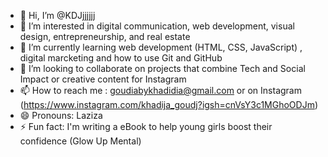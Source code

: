 - 👋 Hi, I’m @KDJjjjjjj
- 👀 I’m interested in digital communication, web development, visual design, entrepreneurship, and real estate
- 🌱 I’m currently learning web development (HTML, CSS, JavaScript) , digital marcketing and how to use Git and GitHub
- 💞️ I’m looking to collaborate on projects that combine Tech and Social Impact or creative content for Instagram
- 📫 How to reach me : goudiabykhadidia@gmail.com or on Instagram (https://www.instagram.com/khadija_goudj?igsh=cnVsY3c1MGhoODJm)
- 😄 Pronouns: Laziza
- ⚡ Fun fact: I'm writing a eBook to help young girls boost their confidence (Glow Up Mental)

<!---
Hi there, I'm @KDJjjjjjj 👋
About this repository
This repository is special because its README.md file is displayed right on my GitHub profile.  
Feel free to browse around and learn more about me, my projects, and what I’m passionate about!  
You can also click on the links below to check out my work or get in touch.

🌱 I’m passionate about digital communication, web development, visual design, entrepreneurship, and real estate
💻 Currently advancing my skills in HTML, CSS, JavaScript, digital marketing, and Git/GitHub workflows
🤝 Open to collaborating on tech-driven projects with social impact or creative campaigns for Instagram 
📫 Reach me at: goudiabykhadidia@gmail.com
📸 Instagram: (https://www.instagram.com/khadija_goudj?igsh=cnVsY3c1MGhoODJm)
👩‍💻 Pronouns: she/her  
⚡️ Fun fact: I’m writing an eBook called *Glow Up Mental*

Thanks for stopping by! Feel free to connect or say hi
--->

